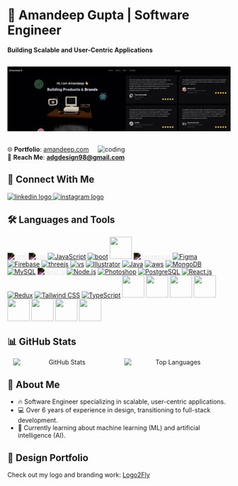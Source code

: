 # 💼 **Amandeep Gupta | Software Engineer**  
   **Building Scalable and User-Centric Applications**  

##

![Banner](https://github.com/amandeep-gupta19/amandeep-gupta19/blob/main/DDD.png)  

##

<img align="right" src="https://github.com/amandeep-gupta19/amandeep-gupta19/blob/main/coding-animation.gif" alt="coding" width="300"/>  

 🌐 **Portfolio**: [amandeep.com](https://amandeep.com)  
📩 **Reach Me**: **adgdesign98@gmail.com**  

##

## 🔗 **Connect With Me**  
<p align="left">  
   <a href="https://www.linkedin.com/in/amandeep-gupta/" target="_blank">
  <img src="https://img.shields.io/static/v1?message=LinkedIn&logo=linkedin&label=&color=0077B5&logoColor=white&labelColor=&style=for-the-badge" height="37" alt="linkedin logo"  />
       </a>
      

   <a href="https://www.instagram.com/indian_logo__designer_/" target="_blank">
  <img src="https://img.shields.io/static/v1?message=Instagram&logo=instagram&label=&color=E4405F&logoColor=white&labelColor=&style=for-the-badge" height="37" alt="instagram logo"  />
       </a>
</p>  

##

## 🛠️ **Languages and Tools**  
<p align="left">  
  <a href="https://www.w3.org/html/" target="_blank"><img src="https://skillicons.dev/icons?i=html" alt="html" width="50" height="50" margin="10px" style="filter: invert(1);"/></a>  
  <a href="https://www.w3schools.com/css/" target="_blank"><img src="https://skillicons.dev/icons?i=css" alt="css" width="50" height="50" style="filter: invert(1);"/></a>  
    <a href="https://developer.mozilla.org/en-US/docs/Web/JavaScript" target="_blank"><img src="https://skillicons.dev/icons?i=javascript" alt="JavaScript" width="50" height="50"/></a> 
  <a href="https://www.bootstrap.com" target="_blank"><img src="https://skillicons.dev/icons?i=bootstrap" alt="boot" width="50" height="50"/></a>  
  <a href="https://www.elastic.co/" target="_blank"><img src="https://skillicons.dev/icons?i=elasticsearch" width="50" height="50"/></a>  
  <a href="https://expressjs.com/" target="_blank"><img src="https://skillicons.dev/icons?i=express" alt="Express.js" width="50" height="50" style="filter: invert(1);"/></a>  
  <a href="https://www.figma.com/" target="_blank"><img src="https://skillicons.dev/icons?i=figma" alt="Figma" width="50" height="50"/></a>  
  <a href="https://www.firebase.google.com/" target="_blank"><img src="https://skillicons.dev/icons?i=firebase" alt="Firebase" width="50" height="50"/></a>  
  <a href="https://www.threejs.com/" target="_blank"><img src="https://skillicons.dev/icons?i=threejs" alt="threejs" width="50" height="50"/></a>  
  <a href="https:///www.vscode.com/" target="_blank"><img src="https://skillicons.dev/icons?i=visualstudio" alt="vs" width="50" height="50"/></a>  
  <a href="https://www.adobe.com/in/products/illustrator.html" target="_blank"><img src="https://skillicons.dev/icons?i=illustrator" alt="Illustrator" width="50" height="50"/></a>  
  <a href="https://www.java.com/" target="_blank"><img src="https://skillicons.dev/icons?i=java" alt="Java" width="50" height="50"/></a>  
  <a href="https://aws.amazon.com/" target="_blank"><img src="https://skillicons.dev/icons?i=aws" alt="aws" width="50" height="50"/></a>  
  <a href="https://www.mongodb.com/" target="_blank"><img src="https://skillicons.dev/icons?i=mongodb" alt="MongoDB" width="50" height="50"/></a>  
  <a href="https://www.mysql.com/" target="_blank"><img src="https://skillicons.dev/icons?i=mysql" alt="MySQL" width="50" height="50"/></a>  
  <a href="https://nextjs.org/" target="_blank"><img src="https://skillicons.dev/icons?i=nextjs" alt="Next.js" width="50" height="50" style="filter: invert(1);"/></a>  
  <a href="https://nodejs.org/" target="_blank"><img src="https://skillicons.dev/icons?i=nodejs" alt="Node.js" width="50" height="50"/></a>  
  <a href="https://www.photoshop.com/en" target="_blank"><img src="https://skillicons.dev/icons?i=photoshop" alt="Photoshop" width="50" height="50"/></a>  
  <a href="https://www.postgresql.org/" target="_blank"><img src="https://skillicons.dev/icons?i=postgresql" alt="PostgreSQL" width="50" height="50"/></a>  
  <a href="https://reactjs.org/" target="_blank"><img src="https://skillicons.dev/icons?i=react" alt="React.js" width="50" height="50"/></a>  
  <a href="https://redux.js.org/" target="_blank"><img src="https://skillicons.dev/icons?i=redux" alt="Redux" width="50" height="50"/></a>  
  <a href="https://tailwindcss.com/" target="_blank"><img src="https://skillicons.dev/icons?i=tailwindcss" alt="Tailwind CSS" width="50" height="50"/></a>  
  <a href="https://www.typescriptlang.org/" target="_blank"><img src="https://skillicons.dev/icons?i=typescript" alt="TypeScript" width="50" height="50"/></a>  
   <a href="https://www.linux.org/" target="_blank"><img src="https://skillicons.dev/icons?i=linux alt="linux" width="50" height="50"/></a> 
   <a href="https://www.vercel.org/" target="_blank"><img src="https://skillicons.dev/icons?i=vercel alt="vercel" width="50" height="50"/></a> 
  <a href="https://www.vscode.org/" target="_blank"><img src="https://skillicons.dev/icons?i=vscode alt="vscode" width="50" height="50"/></a> 
  <a href="https://www.vite.org/" target="_blank"><img src="https://skillicons.dev/icons?i=vite alt="vite" width="50" height="50"/></a> 
  <a href="https://www.vite.org/" target="_blank"><img src="https://skillicons.dev/icons?i=python alt="vite" width="50" height="50"/></a>
  <a href="https://www.vite.org/" target="_blank"><img src="https://skillicons.dev/icons?i=pycharm alt="vite" width="50" height="50"/></a>
  <a href="https://www.vite.org/" target="_blank"><img src="https://skillicons.dev/icons?i=numpy alt="vite" width="50" height="50"/></a>
  <a href="https://www.vite.org/" target="_blank"><img src="https://skillicons.dev/icons?i=pandas alt="vite" width="50" height="50"/></a>
</p>
</p>

##

## 📊 **GitHub Stats** 

<p align="center">
  <img src="https://github-readme-stats.vercel.app/api?username=amandeep-gupta19&show_icons=true&locale=en&theme=gold&border_radius=5" alt="GitHub Stats" width="45%" style="display:inline-block; margin-right: 10px;"/>
  <img src="https://github-readme-stats.vercel.app/api/top-langs?username=amandeep-gupta19&show_icons=true&locale=en&layout=compact&theme=gold&hide=html,css,other&langs_count=2" 
    alt="Top Languages" width="45%" style="display:inline-block; margin-left: 10px;"/>
</p>  

##

## 🚀 **About Me**  
- 🔥 Software Engineer specializing in scalable, user-centric applications.  
- 💻 Over 6 years of experience in design, transitioning to full-stack development.  
- 🌱 Currently learning about machine learning (ML) and artificial intelligence (AI).

##

## 🎨 **Design Portfolio**  
Check out my logo and branding work: [Logo2Fly](https://www.instagram.com/indian_logo__designer_/)

